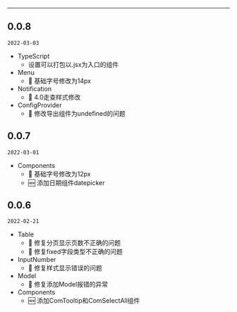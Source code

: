 ---

## 0.0.8
`2022-03-03`
- TypeScript
  - 设置可以打包以.jsx为入口的组件
- Menu
  - 🐞 基础字号修改为14px
- Notification
  - 🐞 4.0走查样式修改
- ConfigProvider
  - 🐞 修改导出组件为undefined的问题

## 0.0.7
`2022-03-01`
- Components
  - 🐞 基础字号修改为12px
  - 🆕 添加日期组件datepicker
## 0.0.6

`2022-02-21`
- Table
  - 🐞 修复分页显示页数不正确的问题
  - 🐞 修复fixed字段类型不正确的问题
- InputNumber
  - 🐞 修复样式显示错误的问题
- Model
  - 🐞 修复添加Model报错的异常
- Components
  - 🆕 添加ComTooltip和ComSelectAll组件
